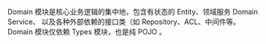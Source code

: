 Domain 模块是核心业务逻辑的集中地，包含有状态的 Entity、领域服务 Domain Service、
以及各种外部依赖的接口类（如 Repository、ACL、中间件等。Domain 模块仅依赖 Types
模块，也是纯 POJO 。